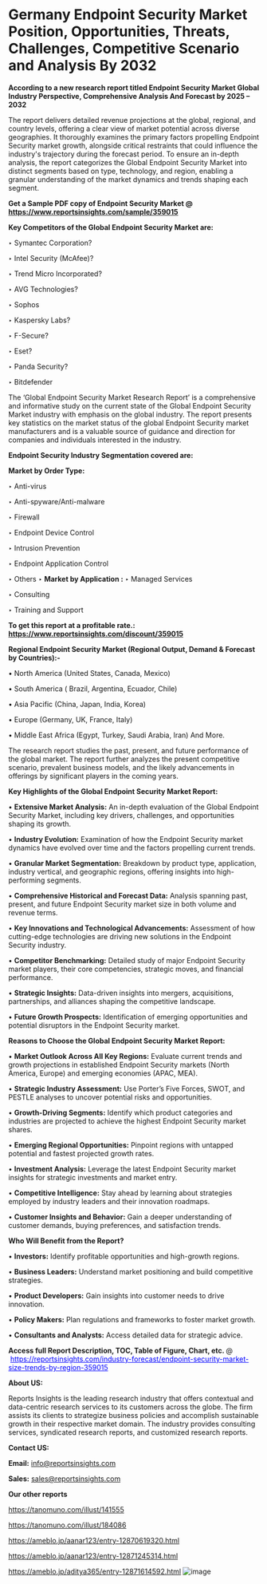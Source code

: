 # Germany Endpoint Security Market Position, Opportunities, Threats, Challenges, Competitive Scenario and Analysis By 2032

<strong>According to a new research report titled Endpoint Security Market Global Industry Perspective, Comprehensive Analysis And Forecast by 2025 – 2032</strong>

The report delivers detailed revenue projections at the global, regional, and country levels, offering a clear view of market potential across diverse geographies. It thoroughly examines the primary factors propelling Endpoint Security market growth, alongside critical restraints that could influence the industry's trajectory during the forecast period. To ensure an in-depth analysis, the report categorizes the Global Endpoint Security Market into distinct segments based on type, technology, and region, enabling a granular understanding of the market dynamics and trends shaping each segment.

<strong>Get a Sample PDF copy of Endpoint Security Market </strong><strong>@<a href=https://www.reportsinsights.com/sample/359015 style=color:#0000ff;> https://www.reportsinsights.com/sample/359015</a></strong></font>

<strong>Key Competitors of the Global Endpoint Security Market are:</strong>

‣ Symantec Corporation?

‣ Intel Security (McAfee)?

‣ Trend Micro Incorporated?

‣ AVG Technologies?

‣ Sophos

‣ Kaspersky Labs?

‣ F-Secure?

‣ Eset?

‣ Panda Security?

‣ Bitdefender

The ‘Global Endpoint Security Market Research Report’ is a comprehensive and informative study on the current state of the Global Endpoint Security Market industry with emphasis on the global industry. The report presents key statistics on the market status of the global Endpoint Security market manufacturers and is a valuable source of guidance and direction for companies and individuals interested in the industry.

<strong>Endpoint Security Industry Segmentation covered are:</strong>

<strong>Market by Order Type: </strong>

‣ Anti-virus

‣ Anti-spyware/Anti-malware

‣ Firewall

‣ Endpoint Device Control

‣ Intrusion Prevention

‣ Endpoint Application Control

‣ Others
‣ 
<strong>Market by Application :</strong>
‣ Managed Services

‣ Consulting

‣ Training and Support

<strong>To get this report at a profitable rate.: <a href=https://www.reportsinsights.com/discount/359015 style=color:#0000ff;>https://www.reportsinsights.com/discount/359015</a></strong></font>

<strong>Regional Endpoint Security Market (Regional Output, Demand &amp; Forecast by Countries):-</strong>

• North America (United States, Canada, Mexico)

• South America ( Brazil, Argentina, Ecuador, Chile)

• Asia Pacific (China, Japan, India, Korea)

• Europe (Germany, UK, France, Italy)

• Middle East Africa (Egypt, Turkey, Saudi Arabia, Iran) And More.

The research report studies the past, present, and future performance of the global market. The report further analyzes the present competitive scenario, prevalent business models, and the likely advancements in offerings by significant players in the coming years.

<strong>Key Highlights of the Global Endpoint Security Market Report:</strong>

• <strong>Extensive Market Analysis:</strong> An in-depth evaluation of the Global Endpoint Security Market, including key drivers, challenges, and opportunities shaping its growth.

• <strong>Industry Evolution:</strong> Examination of how the Endpoint Security market dynamics have evolved over time and the factors propelling current trends.

• <strong>Granular Market Segmentation:</strong> Breakdown by product type, application, industry vertical, and geographic regions, offering insights into high-performing segments.

• <strong>Comprehensive Historical and Forecast Data:</strong> Analysis spanning past, present, and future Endpoint Security market size in both volume and revenue terms.

• <strong>Key Innovations and Technological Advancements:</strong> Assessment of how cutting-edge technologies are driving new solutions in the Endpoint Security industry.

• <strong>Competitor Benchmarking:</strong> Detailed study of major Endpoint Security market players, their core competencies, strategic moves, and financial performance.

• <strong>Strategic Insights:</strong> Data-driven insights into mergers, acquisitions, partnerships, and alliances shaping the competitive landscape.

• <strong>Future Growth Prospects:</strong> Identification of emerging opportunities and potential disruptors in the Endpoint Security market.

<strong>Reasons to Choose the Global Endpoint Security Market Report:</strong>

• <strong>Market Outlook Across All Key Regions:</strong> Evaluate current trends and growth projections in established Endpoint Security markets (North America, Europe) and emerging economies (APAC, MEA).

• <strong>Strategic Industry Assessment:</strong> Use Porter’s Five Forces, SWOT, and PESTLE analyses to uncover potential risks and opportunities.

• <strong>Growth-Driving Segments:</strong> Identify which product categories and industries are projected to achieve the highest Endpoint Security market shares.

• <strong>Emerging Regional Opportunities:</strong> Pinpoint regions with untapped potential and fastest projected growth rates.

• <strong>Investment Analysis:</strong> Leverage the latest Endpoint Security market insights for strategic investments and market entry.

• <strong>Competitive Intelligence:</strong> Stay ahead by learning about strategies employed by industry leaders and their innovation roadmaps.

• <strong>Customer Insights and Behavior:</strong> Gain a deeper understanding of customer demands, buying preferences, and satisfaction trends.

<strong>Who Will Benefit from the Report?</strong>

• <strong>Investors:</strong> Identify profitable opportunities and high-growth regions.

• <strong>Business Leaders:</strong> Understand market positioning and build competitive strategies.

• <strong>Product Developers:</strong> Gain insights into customer needs to drive innovation.

• <strong>Policy Makers:</strong> Plan regulations and frameworks to foster market growth.

• <strong>Consultants and Analysts:</strong> Access detailed data for strategic advice.
</ul>
<strong>Access full Report Description, TOC, Table of Figure, Chart, etc. </strong>@  <a href=https://reportsinsights.com/industry-forecast/endpoint-security-market-size-trends-by-region-359015 style=color:#0000ff;>https://reportsinsights.com/industry-forecast/endpoint-security-market-size-trends-by-region-359015</a></font>

<strong><strong>About US</strong>:</strong>

Reports Insights is the leading research industry that offers contextual and data-centric research services to its customers across the globe. The firm assists its clients to strategize business policies and accomplish sustainable growth in their respective market domain. The industry provides consulting services, syndicated research reports, and customized research reports.

<strong>Contact US:</strong>

<p class=""""><b>Email:</b> <a href=mailto:info@reportsinsights.com>info@reportsinsights.com</a></p>
<p class=""""><b>Sales:</b> <a href=mailto:sales@reportsinsights.com>sales@reportsinsights.com</a></p>

<strong>Our other reports</strong>

<a href=https://tanomuno.com/illust/141555>https://tanomuno.com/illust/141555</a>

<a href=https://tanomuno.com/illust/184086>https://tanomuno.com/illust/184086</a>

<a href=https://ameblo.jp/aanar123/entry-12870619320.html>https://ameblo.jp/aanar123/entry-12870619320.html</a>

<a href=https://ameblo.jp/aanar123/entry-12871245314.html>https://ameblo.jp/aanar123/entry-12871245314.html</a>

<a href=https://ameblo.jp/aditya365/entry-12871614592.html>https://ameblo.jp/aditya365/entry-12871614592.html</a>
![image](https://github.com/user-attachments/assets/d287352b-600b-486f-8041-eb9039ef2fee)
